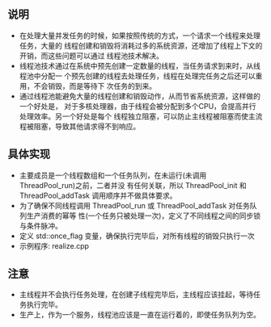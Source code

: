 
## 说明
- 在处理大量并发任务的时候，如果按照传统的方式，一个请求一个线程来处理任务，大量的
  线程创建和销毁将消耗过多的系统资源，还增加了线程上下文的开销，而这些问题可以通过
  线程池技术解决。
- 线程池技术通过在系统中预先创建一定数量的线程，当任务请求到来时，从线程池中分配一
  个预先创建的线程去处理任务，线程在处理完任务之后还可以重用，不会销毁，而是等待下
  次任务的到来。
- 通过线程池能避免大量的线程创建和销毁动作，从而节省系统资源，这样做的一个好处是，
  对于多核处理器，由于线程会被分配到多个CPU，会提高并行处理效率。另一个好处是每个
  线程独立阻塞，可以防止主线程被阻塞而使主流程被阻塞，导致其他请求得不到响应。

## 具体实现
- 主要成员是一个线程数组和一个任务队列，在未运行(未调用 ThreadPool_run)之前，二者并没
  有任何关联，所以 ThreadPool_init 和 ThreadPool_addTask 调用顺序并不做具体要求。
- 为了确保不同线程调用 ThreadPool_run 或 ThreadPool_addTask 对任务队列生产消费的幂等
  性(一个任务只被处理一次)，定义了不同线程之间的同步锁与条件脉冲。
- 定义 std::once_flag 变量，确保执行完毕后，对所有线程的销毁只执行一次
- 示例程序: realize.cpp

## 注意
- 主线程并不会执行任务处理，在创建子线程完毕后，主线程应该挂起，等待任务执行完毕。
- 生产上，作为一个服务，线程池应该是一直在运行着的，即使任务队列为空。
